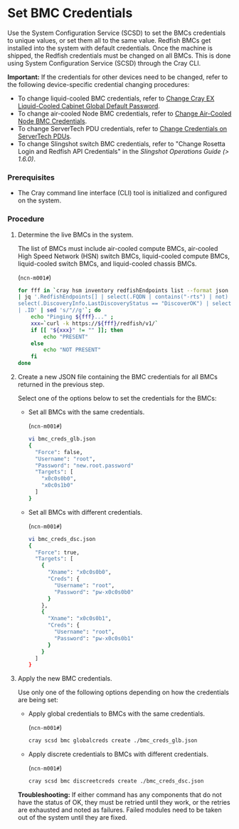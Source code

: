 # Set BMC Credentials

Use the System Configuration Service \(SCSD\) to set the BMCs credentials to unique values, or set them all to the same value. Redfish BMCs get installed into the system with default credentials. Once the machine is shipped, the Redfish credentials must be changed on all BMCs. This is done using System Configuration Service \(SCSD\) through the Cray CLI.

**Important:** If the credentials for other devices need to be changed, refer to the following device-specific credential changing procedures:
- To change liquid-cooled BMC credentials, refer to [Change Cray EX Liquid-Cooled Cabinet Global Default Password](../security_and_authentication/Change_EX_Liquid-Cooled_Cabinet_Global_Default_Password.md).
- To change air-cooled Node BMC credentials, refer to [Change Air-Cooled Node BMC Credentials](../security_and_authentication/Change_Air-Cooled_Node_BMC_Credentials.md).
- To change ServerTech PDU credentials, refer to [Change Credentials on ServerTech PDUs](../security_and_authentication/Change_Credentials_on_ServerTech_PDUs.md).
- To change Slingshot switch BMC credentials, refer to "Change Rosetta Login and Redfish API Credentials" in the *Slingshot Operations Guide (> 1.6.0)*.

### Prerequisites

-   The Cray command line interface \(CLI\) tool is initialized and configured on the system.

### Procedure

1.  Determine the live BMCs in the system.

    The list of BMCs must include air-cooled compute BMCs, air-cooled High Speed Network \(HSN\) switch BMCs, liquid-cooled compute BMCs, liquid-cooled switch BMCs, and liquid-cooled chassis BMCs.

    (`ncn-m001#`)
    ```bash
    for fff in `cray hsm inventory redfishEndpoints list --format json \
    | jq '.RedfishEndpoints[] | select(.FQDN | contains("-rts") | not) | \
    select(.DiscoveryInfo.LastDiscoveryStatus == "DiscoverOK") | select(.Enabled==true) \
    | .ID' | sed 's/"//g'`; do
        echo "Pinging ${fff}..." ;
        xxx=`curl -k https://${fff}/redfish/v1/`
        if [[ "${xxx}" != "" ]]; then
            echo "PRESENT"
        else
            echo "NOT PRESENT"
        fi
    done
    ```

2.  Create a new JSON file containing the BMC credentials for all BMCs returned in the previous step.

    Select one of the options below to set the credentials for the BMCs:

    -   Set all BMCs with the same credentials.

        (`ncn-m001#`)
        ```bash
        vi bmc_creds_glb.json
        {
          "Force": false,
          "Username": "root",
          "Password": "new.root.password"
          "Targets": [
            "x0c0s0b0",
            "x0c0s1b0"
          ]
        }
        ```

    -   Set all BMCs with different credentials.

        (`ncn-m001#`)
        ```bash
        vi bmc_creds_dsc.json
        {
          "Force": true,
          "Targets": [
            {
              "Xname": "x0c0s0b0",
              "Creds": {
                "Username": "root",
                "Password": "pw-x0c0s0b0"
              }
            },
            {
              "Xname": "x0c0s0b1",
              "Creds": {
                "Username": "root",
                "Password": "pw-x0c0s0b1"
              }
            }
          ]
        }
        ```

3.  Apply the new BMC credentials.

    Use only one of the following options depending on how the credentials are being set:

    -   Apply global credentials to BMCs with the same credentials.

        (`ncn-m001#`)
        ```bash
        cray scsd bmc globalcreds create ./bmc_creds_glb.json
        ```

    -   Apply discrete credentials to BMCs with different credentials.

        (`ncn-m001#`)
        ```bash
        cray scsd bmc discreetcreds create ./bmc_creds_dsc.json
        ```

    **Troubleshooting:** If either command has any components that do not have the status of OK, they must be retried until they work, or the retries are exhausted and noted as failures. Failed modules need to be taken out of the system until they are fixed.

